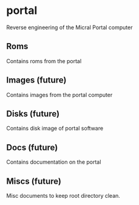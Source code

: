 # portal
Reverse engineering of the Micral Portal computer

## Roms

Contains roms from the portal

## Images (future)

Contains images from the portal computer

## Disks (future)

Contains disk image of portal software

## Docs (future)

Contains documentation on the portal

## Miscs (future)

Misc documents to keep root directory clean.
